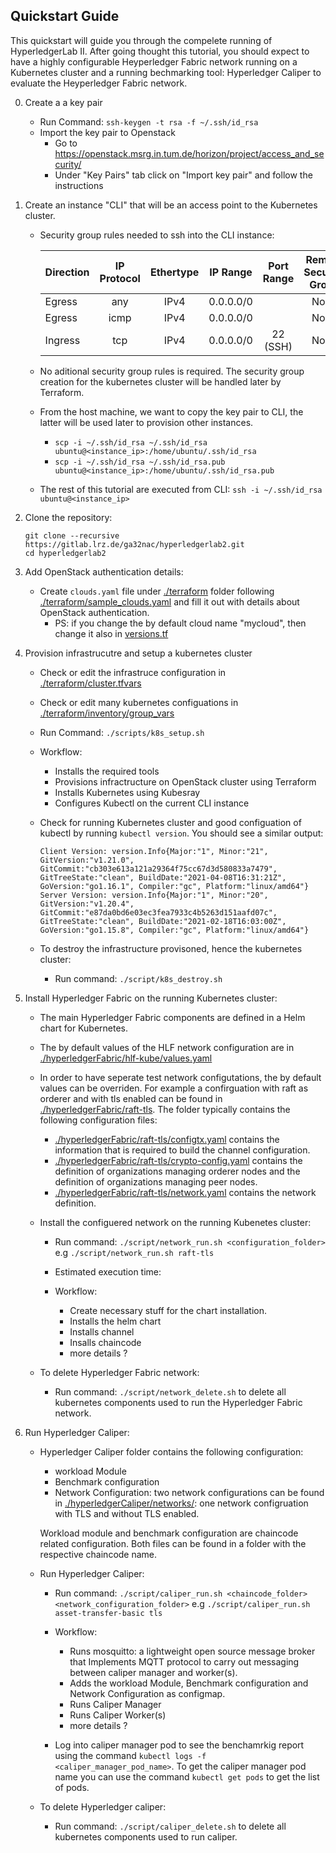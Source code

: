 ## **Quickstart Guide**

This quickstart will guide you through the compelete running of HyperledgerLab II.
After going thought this tutorial, you should expect to have a highly configurable Heyperledger Fabric network running on a Kubernetes cluster and a running bechmarking tool: Hyperledger Caliper to evaluate the Heyperledger Fabric network.

0. Create a a key pair

   - Run Command: `ssh-keygen -t rsa -f ~/.ssh/id_rsa`
   - Import the key pair to Openstack
     - Go to https://openstack.msrg.in.tum.de/horizon/project/access_and_security/
     - Under "Key Pairs" tab click on "Import key pair" and follow the instructions

1. Create an instance "CLI" that will be an access point to the Kubernetes cluster.

   - Security group rules needed to ssh into the CLI instance:

     | Direction | IP Protocol | Ethertype | IP Range  | Port Range | Remote Security Group |
     | --------- | :---------: | :-------: | :-------: | :--------: | :-------------------: |
     | Egress    |     any     |   IPv4    | 0.0.0.0/0 |            |         None          |
     | Egress    |    icmp     |   IPv4    | 0.0.0.0/0 |            |         None          |
     | Ingress   |     tcp     |   IPv4    | 0.0.0.0/0 |  22 (SSH)  |         None          |

   - No aditional security group rules is required. The security group creation for the kubernetes cluster will be handled later by Terraform.

   - From the host machine, we want to copy the key pair to CLI, the latter will be used later to provision other instances.
     - `scp -i ~/.ssh/id_rsa ~/.ssh/id_rsa ubuntu@<instance_ip>:/home/ubuntu/.ssh/id_rsa`
     - `scp -i ~/.ssh/id_rsa ~/.ssh/id_rsa.pub ubuntu@<instance_ip>:/home/ubuntu/.ssh/id_rsa.pub`
   - The rest of this tutorial are executed from CLI: `ssh -i ~/.ssh/id_rsa ubuntu@<instance_ip>`

2. Clone the repository:

   ```
   git clone --recursive https://gitlab.lrz.de/ga32nac/hyperledgerlab2.git
   cd hyperledgerlab2
   ```

3. Add OpenStack authentication details:

   - Create `clouds.yaml` file under [./terraform](../terraform) folder following [./terraform/sample_clouds.yaml](./terraform/sample_clouds.yaml) and fill it out with details about OpenStack authentication.
     - PS: if you change the by default cloud name "mycloud", then change it also in [versions.tf](versions.tf)

4. Provision infrastrucutre and setup a kubernetes cluster

   - Check or edit the infrastruce configuration in [./terraform/cluster.tfvars](../terraform/cluster.tfvars)
   - Check or edit many kubernetes configuations in [./terraform/inventory/group_vars](../terraform/inventory/group_vars)
   - Run Command: `./scripts/k8s_setup.sh `
   - Workflow:

     - Installs the required tools
     - Provisions infractructure on OpenStack cluster using Terraform
     - Installs Kubernetes using Kubesray
     - Configures Kubectl on the current CLI instance

   - Check for running Kubernetes cluster and good configuation of kubectl by running `kubectl version`.
     You should see a similar output:

     ```
     Client Version: version.Info{Major:"1", Minor:"21", GitVersion:"v1.21.0", GitCommit:"cb303e613a121a29364f75cc67d3d580833a7479", GitTreeState:"clean", BuildDate:"2021-04-08T16:31:21Z", GoVersion:"go1.16.1", Compiler:"gc", Platform:"linux/amd64"}
     Server Version: version.Info{Major:"1", Minor:"20", GitVersion:"v1.20.4", GitCommit:"e87da0bd6e03ec3fea7933c4b5263d151aafd07c", GitTreeState:"clean", BuildDate:"2021-02-18T16:03:00Z", GoVersion:"go1.15.8", Compiler:"gc", Platform:"linux/amd64"}
     ```

   - To destroy the infrastructure provisoned, hence the kubernetes cluster:
     - Run command: `./script/k8s_destroy.sh`

5. Install Hyperledger Fabric on the running Kubernetes cluster:

   - The main Hyperledger Fabric components are defined in a Helm chart for Kubernetes.
   - The by default values of the HLF network configuration are in [./hyperledgerFabric/hlf-kube/values.yaml](../hyperledgerFabric/hlf-kube/values.yaml)
   - In order to have seperate test network configutations, the by default values can be overriden. For example a confirguation with raft as orderer and with tls enabled can be found in [./hyperledgerFabric/raft-tls](../hyperledgerFabric/raft-tls).
     The folder typically contains the following configuration files:

     - [./hyperledgerFabric/raft-tls/configtx.yaml](../hyperledgerFabric/raft-tls/configtx.yaml) contains the information that is required to build the channel configuration.
     - [./hyperledgerFabric/raft-tls/crypto-config.yaml](../hyperledgerFabric/raft-tls/crypto-config.yaml) contains the definition of organizations managing orderer nodes and the definition of organizations managing peer nodes.
     - [./hyperledgerFabric/raft-tls/network.yaml](../hyperledgerFabric/raft-tls/network.yaml) contains the network definition.

   - Install the configuered network on the running Kubenetes cluster:

     - Run command: `./script/network_run.sh <configuration_folder>` e.g `./script/network_run.sh raft-tls`
     - Estimated execution time:

     - Workflow:

       - Create necessary stuff for the chart installation.
       - Installs the helm chart
       - Installs channel
       - Insalls chaincode
       - more details ?

   - To delete Hyperledger Fabric network:
     - Run command: `./script/network_delete.sh` to delete all kubernetes components used to run the Hyperledger Fabric network.

6. Run Hyperledger Caliper:

   - Hyperledger Caliper folder contains the following configuration:

     - workload Module
     - Benchmark configuration
     - Network Configuration: two network configurations can be found in [./hyperledgerCaliper/networks/](../hyperledgerCaliper/networks/): one network configruation with TLS and without TLS enabled.

     Workload module and benchmark configuration are chaincode related configuration. Both files can be found in a folder with the respective chaincode name.

   - Run Hyperledger Caliper:

     - Run command: `./script/caliper_run.sh <chaincode_folder> <network_configuration_folder>` e.g `./script/caliper_run.sh asset-transfer-basic tls`
     - Workflow:

       - Runs mosquitto: a lightweight open source message broker that Implements MQTT protocol to carry out messaging between caliper manager and worker(s).
       - Adds the workload Module, Benchmark configuration and Network Configuration as configmap.
       - Runs Caliper Manager
       - Runs Caliper Worker(s)
       - more details ?

     - Log into caliper manager pod to see the benchamrkig report using the command `kubectl logs -f <caliper_manager_pod_name>`.
       To get the caliper manager pod name you can use the command `kubectl get pods` to get the list of pods.

   - To delete Hyperledger caliper:
     - Run command: `./script/caliper_delete.sh` to delete all kubernetes components used to run caliper.
